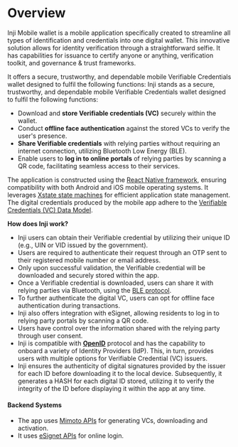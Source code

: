 # Overview

Inji Mobile wallet is a mobile application specifically created to streamline all types of identification and credentials into one digital wallet. This innovative solution allows for identity verification through a straightforward selfie. It has capabilities for issuance to certify anyone or anything, verification toolkit, and governance & trust frameworks.

It offers a secure, trustworthy, and dependable mobile Verifiable Credentials wallet designed to fulfil the following functions:
Inji stands as a secure, trustworthy, and dependable mobile Verifiable Credentials wallet designed to fulfil the following functions:

* Download and **store Verifiable credentials (VC)** securely within the wallet.
* Conduct **offline face authentication** against the stored VCs to verify the user's presence.
* **Share Verifiable credentials** with relying parties without requiring an internet connection, utilizing Bluetooth Low Energy (BLE).
* Enable users to **log in to online portals** of relying parties by scanning a QR code, facilitating seamless access to their services.

The application is constructed using the [React Native framework](https://reactnative.dev/), ensuring compatibility with both Android and iOS mobile operating systems. It leverages [Xstate state machines](https://xstate.js.org/docs/) for efficient application state management. The digital credentials produced by the mobile app adhere to the [Verifiable Credentials (VC) Data Model](https://www.w3.org/TR/vc-data-model/).

**How does Inji work?**

* Inji users can obtain their Verifiable credential by utilizing their unique ID (e.g., UIN or VID issued by the government).
* Users are required to authenticate their request through an OTP sent to their registered mobile number or email address.
* Only upon successful validation, the Verifiable credential will be downloaded and securely stored within the app.
* Once a Verifiable credential is downloaded, users can share it with relying parties via Bluetooth, using the [BLE protocol](https://tlodderstedt.github.io/openid-for-verifiable-presentations-offline-1\_0-00.html).
* To further authenticate the digital VC, users can opt for offline face authentication during transactions.
* Inji also offers integration with eSignet, allowing residents to log in to relying party portals by scanning a QR code.
* Users have control over the information shared with the relying party through user consent.
* Inji is compatible with [**OpenID**](https://openid.net/developers/how-connect-works/) protocol and has the capability to onboard a variety of Identity Providers (IdP). This, in turn, provides users with multiple options for Verifiable Credential (VC) issuers.
* Inji ensures the authenticity of digital signatures provided by the issuer for each ID before downloading it to the local device. Subsequently, it generates a HASH for each digital ID stored, utilizing it to verify the integrity of the ID before displaying it within the app at any time.

#### Backend Systems

* The app uses [Mimoto APIs](https://mosip.stoplight.io/docs/mimoto) for generating VCs, downloading and activation.
* It uses [eSignet APIs](https://mosip.stoplight.io/docs/identity-provider/jlmszj6dlxigw-e-signet) for online login.
